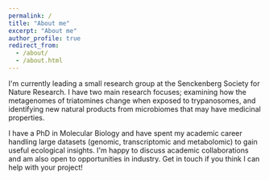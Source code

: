 ```yaml
---
permalink: /
title: "About me"
excerpt: "About me"
author_profile: true
redirect_from: 
  - /about/
  - /about.html
---
```


I'm currently leading a small research group at the Senckenberg Society for Nature Research. I have two main research focuses; examining how the metagenomes of triatomines change when exposed to trypanosomes, and identifying new natural products from microbiomes that may have medicinal properties. 

I have a PhD in Molecular Biology and have spent my academic career handling large datasets (genomic, transcriptomic and metabolomic) to gain useful ecological insights. I'm happy to discuss academic collaborations and am also open to opportunities in industry. Get in touch if you think I can help with your project!
